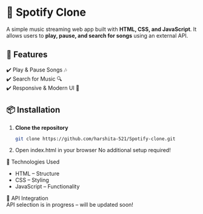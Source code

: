 # 🎵 Spotify Clone

A simple music streaming web app built with **HTML, CSS, and JavaScript**. It allows users to **play, pause, and search for songs** using an external API.

## 🌟 Features
✔️ Play & Pause Songs 🎶  
✔️ Search for Music 🔍  
✔️ Responsive & Modern UI 🎨   

## 📦 Installation  
1. **Clone the repository**  
   ```sh
   git clone https://github.com/harshita-521/Spotify-clone.git

2. Open index.html in your browser
No additional setup required!

🔧 Technologies Used
- HTML – Structure
- CSS – Styling
- JavaScript – Functionality

🎤 API Integration <br>
API selection is in progress – will be updated soon!

